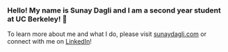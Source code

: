 ### Hello! My name is Sunay Dagli and I am a second year student at UC Berkeley! 👋

To learn more about me and what I do, please visit [sunaydagli.com](http://sunaydagli.com/) or connect with me on [LinkedIn](https://linkedin.com/in/sunaydagli)!
<!--
**sunaydagli/sunaydagli** is a ✨ _special_ ✨ repository because its `README.md` (this file) appears on your GitHub profile.

Here are some ideas to get you started:

- 🔭 I’m currently working on ...
- 🌱 I’m currently learning ...
- 👯 I’m looking to collaborate on ...
- 🤔 I’m looking for help with ...
- 💬 Ask me about ...
- 📫 How to reach me: ...
- 😄 Pronouns: ...
- ⚡ Fun fact: ...
-->
